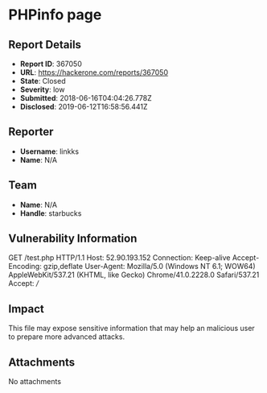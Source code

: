 # PHPinfo page

## Report Details
- **Report ID**: 367050
- **URL**: https://hackerone.com/reports/367050
- **State**: Closed
- **Severity**: low
- **Submitted**: 2018-06-16T04:04:26.778Z
- **Disclosed**: 2019-06-12T16:58:56.441Z

## Reporter
- **Username**: linkks
- **Name**: N/A

## Team
- **Name**: N/A
- **Handle**: starbucks

## Vulnerability Information
GET /test.php HTTP/1.1
Host: 52.90.193.152
Connection: Keep-alive
Accept-Encoding: gzip,deflate
User-Agent: Mozilla/5.0 (Windows NT 6.1; WOW64) AppleWebKit/537.21 (KHTML, like Gecko) Chrome/41.0.2228.0 Safari/537.21
Accept: */*

## Impact

This file may expose sensitive information that may help an malicious user to prepare more advanced attacks.

## Attachments
No attachments

